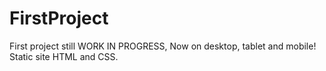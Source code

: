 # FirstProject
First project still WORK IN PROGRESS, Now on desktop, tablet and mobile! Static site HTML and CSS.
